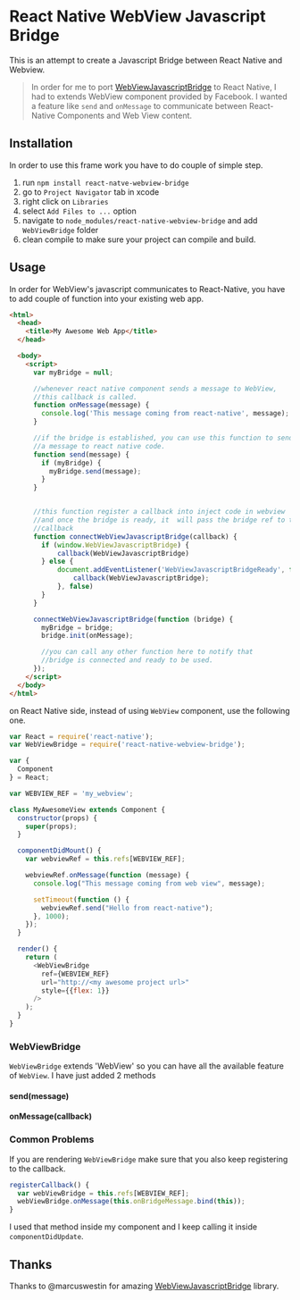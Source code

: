 # React Native WebView Javascript Bridge
This is an attempt to create a Javascript Bridge between React Native and Webview.

> In order for me to port [WebViewJavascriptBridge](https://github.com/marcuswestin/WebViewJavascriptBridge) to React Native, I had to extends WebView component provided by Facebook. I wanted a feature like `send` and `onMessage` to communicate between React-Native Components and Web View content.

## Installation

In order to use this frame work you have to do couple of simple step.

1. run `npm install react-natve-webview-bridge`
2. go to `Project Navigator` tab in xcode
3. right click on `Libraries`
4. select `Add Files to ...` option
5. navigate to `node_modules/react-native-webview-bridge` and add `WebViewBridge` folder
6. clean compile to make sure your project can compile and build.

## Usage

In order for WebView's javascript communicates to React-Native, you have to add couple of function into your existing web app.

```html
<html>
  <head>
    <title>My Awesome Web App</title>
  </head>

  <body>
    <script>
      var myBridge = null;

      //whenever react native component sends a message to WebView,
      //this callback is called.
      function onMessage(message) {
        console.log('This message coming from react-native', message);
      }

      //if the bridge is established, you can use this function to send
      //a message to react native code.
      function send(message) {
        if (myBridge) {
          myBridge.send(message);
        }
      }


      //this function register a callback into inject code in webview
      //and once the bridge is ready, it  will pass the bridge ref to the
      //callback
      function connectWebViewJavascriptBridge(callback) {
        if (window.WebViewJavascriptBridge) {
            callback(WebViewJavascriptBridge)
        } else {
            document.addEventListener('WebViewJavascriptBridgeReady', function() {
                callback(WebViewJavascriptBridge);
            }, false)
        }
      }

      connectWebViewJavascriptBridge(function (bridge) {
        myBridge = bridge;
        bridge.init(onMessage);

        //you can call any other function here to notify that
        //bridge is connected and ready to be used.
      });
    </script>
  </body>
</html>
```


on React Native side, instead of using `WebView` component, use the following one.

```js
var React = require('react-native');
var WebViewBridge = require('react-native-webview-bridge');

var {
  Component
} = React;

var WEBVIEW_REF = 'my_webview';

class MyAwesomeView extends Component {
  constructor(props) {
    super(props);
  }

  componentDidMount() {
    var webviewRef = this.refs[WEBVIEW_REF];

    webviewRef.onMessage(function (message) {
      console.log("This message coming from web view", message);

      setTimeout(function () {
        webviewRef.send("Hello from react-native");
      }, 1000);
    });
  }

  render() {
    return (
      <WebViewBridge
        ref={WEBVIEW_REF}
        url="http://<my awesome project url>"
        style={{flex: 1}}
      />
    );
  }
}

```

### WebViewBridge
`WebViewBridge` extends 'WebView' so you can have all the available feature of `WebView`. I have just added 2 methods

#### send(message)

#### onMessage(callback)


### Common Problems
If you are rendering `WebViewBridge` make sure that you also keep registering to the callback.

```js
registerCallback() {
  var webViewBridge = this.refs[WEBVIEW_REF];
  webViewBridge.onMessage(this.onBridgeMessage.bind(this));
}
```

I used that method inside my component and I keep calling it inside `componentDidUpdate`.


## Thanks
Thanks to @marcuswestin for amazing [WebViewJavascriptBridge](https://github.com/marcuswestin/WebViewJavascriptBridge) library.
